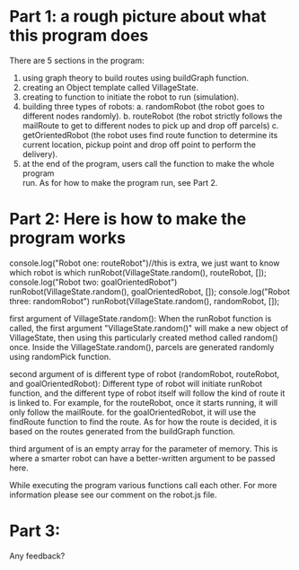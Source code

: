 # Part 1: a rough picture about what this program does

There are 5 sections in the program:

1. using graph theory to build routes using buildGraph function.
2. creating an Object template called VillageState.
3. creating to function to initiate the robot to run (simulation).
4. building three types of robots:
   a. randomRobot (the robot goes to different nodes randomly).
   b. routeRobot (the robot strictly follows the mailRoute to get to different nodes to pick up and drop off parcels)
   c. getOrientedRobot (the robot uses find route function to determine its current location, pickup point and drop off point to perform the delivery).
5. at the end of the program, users call the function to make the whole program  
   run. As for how to make the program run, see Part 2.

# Part 2: Here is how to make the program works

console.log("Robot one: routeRobot")//this is extra, we just want to know which robot is which
runRobot(VillageState.random(), routeRobot, []);
console.log("Robot two: goalOrientedRobot")
runRobot(VillageState.random(), goalOrientedRobot, []);
console.log("Robot three: randomRobot")
runRobot(VillageState.random(), randomRobot, []);

first argument of VillageState.random():
When the runRobot function is called, the first argument "VillageState.random()" will make a new object of VillageState, then using this particularly created method called random() once. Inside the VillageState.random(), parcels are generated randomly using randomPick function.

second argument of is different type of robot (randomRobot, routeRobot, and goalOrientedRobot):
Different type of robot will initiate runRobot function, and the different type of robot itself will follow the kind of route it is linked to. For example, for the routeRobot, once it starts running, it will only follow the mailRoute. for the goalOrientedRobot, it will use the findRoute function to find the route. As for how the route is decided, it is based on the routes generated from the buildGraph function.

third argument of is an empty array for the parameter of memory. This is where a smarter robot can have a better-written argument to be passed here.

While executing the program various functions call each other. For more information please see our comment on the robot.js file.

# Part 3:

Any feedback?
